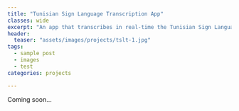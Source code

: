 ```yaml
---
title: "Tunisian Sign Language Transcription App"
classes: wide
excerpt: "An app that transcribes in real-time the Tunisian Sign Language in the field of healthcare."
header:
  teaser: "assets/images/projects/tslt-1.jpg"
tags: 
  - sample post
  - images
  - test
categories: projects

---
```


Coming soon...

